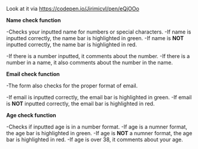 Look at it via https://codepen.io/Jirimicvl/pen/eQjOOo

**Name check function**

-Checks your inputted name for numbers or special characters.
-If name is inputted correctly, the name bar is highlighted in green.
-If name is **NOT** inputted correctly, the name bar is highlighted in red.

-If there is a number inputted, it comments about the number.
-If there is a number in a name, it also comments about the number in the name.

**Email check function**

-The form also checks for the proper format of email.

-If email is inputted correctly, the email bar is highlighted in green.
-If email is **NOT** inputted correctly, the email bar is highlighted in red.

**Age check function**

-Checks if inputted age is in a number format.
-If age is a numner format, the age bar is highlighted in green.
-If age is **NOT** a numner format, the age bar is highlighted in red.
-If age is over 38, it comments about your age.





